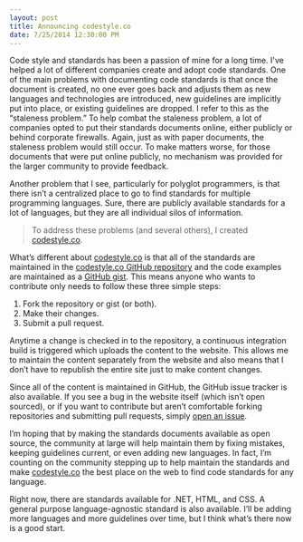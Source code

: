 ```yaml
---
layout: post
title: Announcing codestyle.co
date: 7/25/2014 12:30:00 PM
---
```


Code style and standards has been a passion of mine for a long time. I've helped a lot of different companies create and adopt code standards. One of the main problems with documenting code standards is that once the document is created, no one ever goes back and adjusts them as new languages and technologies are introduced, new guidelines are implicitly put into place, or existing guidelines are dropped. I refer to this as the “staleness problem.” To help combat the staleness problem, a lot of companies opted to put their standards documents online, either publicly or behind corporate firewalls. Again, just as with paper documents, the staleness problem would still occur. To make matters worse, for those documents that were put online publicly, no mechanism was provided for the larger community to provide feedback. 

Another problem that I see, particularly for polyglot programmers, is that there isn’t a centralized place to go to find standards for multiple programming languages. Sure, there are publicly available standards for a lot of languages, but they are all individual silos of information.

> To address these problems (and several others), I created [codestyle.co](http://codestyle.co/).

What’s different about [codestyle.co](http://codestyle.co/) is that all of the standards are maintained in the [codestyle.co GitHub repository](https://github.com/scottdorman/codestyle.co) and the code examples are maintained as a [GitHub gist](https://gist.github.com/scottdorman/6b4564565a9a110fdb7f). This means anyone who wants to contribute only needs to follow these three simple steps:

1.  Fork the repository or gist (or both).
2.  Make their changes.
3.  Submit a pull request.  

Anytime a change is checked in to the repository, a continuous integration build is triggered which uploads the content to the website. This allows me to maintain the content separately from the website and also means that I don’t have to republish the entire site just to make content changes.

Since all of the content is maintained in GitHub, the GitHub issue tracker is also available. If you see a bug in the website itself (which isn’t open sourced), or if you want to contribute but aren’t comfortable forking repositories and submitting pull requests, simply [open an issue](https://github.com/scottdorman/codestyle.co/issues/new).

I’m hoping that by making the standards documents available as open source, the community at large will help maintain them by fixing mistakes, keeping guidelines current, or even adding new languages. In fact, I’m counting on the community stepping up to help maintain the standards and make [codestyle.co](http://codestyle.co/) the best place on the web to find code standards for any language.

Right now, there are standards available for .NET, HTML, and CSS. A general purpose language-agnostic standard is also available. I’ll be adding more languages and more guidelines over time, but I think what’s there now is a good start.
